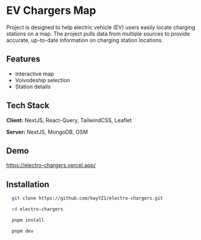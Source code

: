 
# EV Chargers Map

Project is designed to help electric vehicle (EV) users easily locate charging stations on a map. The project pulls data from multiple sources to provide accurate, up-to-date information on charging station locations.



## Features

- Interactive map
- Voivodeship selection
- Station details


## Tech Stack

**Client:** NextJS, React-Query, TailwindCSS, Leaflet

**Server:** NextJS, MongoDB, OSM


## Demo

https://electro-chargers.vercel.app/


## Installation

```bash
  git clone https://github.com/kayYZ1/electro-chargers.git
```

```bash
  cd electro-chargers
```
    
```bash
  pnpm install
```

```bash
  pnpm dev
```
    
    
